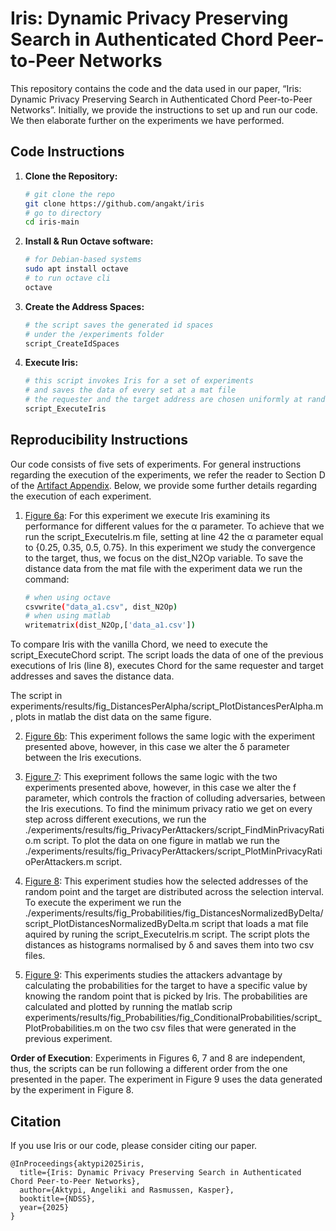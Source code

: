 # Iris: Dynamic Privacy Preserving Search in Authenticated Chord Peer-to-Peer Networks

This repository contains the code and the data used in our paper, “Iris: Dynamic Privacy Preserving Search in Authenticated Chord Peer-to-Peer Networks”. Initially, we provide the instructions to set up and run our code. We then elaborate further on the experiments we have performed.

## Code Instructions

1. **Clone the Repository:**
   ```bash
   # git clone the repo
   git clone https://github.com/angakt/iris
   # go to directory
   cd iris-main
   ```
2. **Install & Run Octave software:** 
    ```bash
    # for Debian-based systems
    sudo apt install octave
    # to run octave cli
    octave
    ```
3. **Create the Address Spaces:**
    ```bash
    # the script saves the generated id spaces
    # under the /experiments folder
    script_CreateIdSpaces
    ```   
4. **Execute Iris:**
   ```bash
   # this script invokes Iris for a set of experiments
   # and saves the data of every set at a mat file
   # the requester and the target address are chosen uniformly at random
   script_ExecuteIris
   ```

## Reproducibility Instructions

Our code consists of five sets of experiments. For general instructions regarding the execution of the experiments, we refer the reader to Section D of the [Artifact Appendix](./AE_Appendix.pdf).
Below, we provide some further details regarding the execution of each experiment.

 1. [Figure 6a](experiments/results/fig_DistancesPerAlpha/data/distances_per_alpha.pdf): For this experiment we execute Iris examining its performance for different values
 for the α parameter. To achieve that we run the script_ExecuteIris.m file, setting at line 42 the α parameter equal to {0.25, 0.35, 0.5, 0.75}. In this experiment we study the convergence to the target, thus, we focus on the dist_N2Op variable. To save the distance data from the mat file with the experiment data we run the command:
 
      ```bash
      # when using octave
      csvwrite("data_a1.csv", dist_N2Op)
      # when using matlab
      writematrix(dist_N2Op,['data_a1.csv'])
      ```

   To compare Iris with the vanilla Chord, we need to execute the script_ExecuteChord script. The script loads the data of one of the previous executions of Iris (line 8),
   executes Chord for the same requester and target addresses and saves the distance data. 
   
   The script in experiments/results/fig_DistancesPerAlpha/script_PlotDistancesPerAlpha.m, plots in matlab the dist data on the same figure.

2. [Figure 6b](experiments/results/fig_DistancesPerDelta/data/distances_per_delta.pdf): This experiment follows the same logic with the experiment presented above, 
however, in this case we alter the δ parameter between the Iris executions.

3. [Figure 7](experiments/results/fig_PrivacyPerAttackers/data/PrivacyPerAttackers.pdf): This exepriment follows the same logic with the two experiments presented above, 
however, in this case we alter the f parameter, which controls the fraction of colluding adversaries, between the Iris executions. To find the minimum privacy ratio we get on every step across different executions, we run the ./experiments/results/fig_PrivacyPerAttackers/script_FindMinPrivacyRatio.m script. To plot the data on one figure in matlab we run the ./experiments/results/fig_PrivacyPerAttackers/script_PlotMinPrivacyRatioPerAttackers.m script.

5. [Figure 8](experiments/results/fig_Probabilities/fig_DistancesNormalizedByDelta/data/histogram_or.pdf): This experiment studies how the selected addresses of the
random point and the target are distributed across the selection interval. To execute the experiment we run the ./experiments/results/fig_Probabilities/fig_DistancesNormalizedByDelta/script_PlotDistancesNormalizedByDelta.m script that loads a mat file aquired by runing the script_ExecuteIris.m script. The script plots the distances as histograms normalised by δ and saves them into two csv files.

6. [Figure 9](experiments/results/fig_Probabilities/fig_ConditionalProbabilities/data/P(O=35|R=x).pdf): This experiments studies the attackers advantage by calculating
the probabilities for the target to have a specific value by knowing the random point that is picked by Iris. The probabilities are calculated and plotted
by running the matlab scrip experiments/results/fig_Probabilities/fig_ConditionalProbabilities/script_PlotProbabilities.m on the two csv files that were
generated in the previous experiment.

**Order of Execution**: Experiments in Figures 6, 7 and 8 are independent, thus, the scripts can be run following a different order from the
one presented in the paper. The experiment in Figure 9 uses the data generated by the experiment in Figure 8.

## Citation

If you use Iris or our code, please consider citing our paper.

```
@InProceedings{aktypi2025iris,
  title={Iris: Dynamic Privacy Preserving Search in Authenticated Chord Peer-to-Peer Networks},
  author={Aktypi, Angeliki and Rasmussen, Kasper},
  booktitle={NDSS},
  year={2025}
}
```
